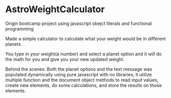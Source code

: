 # AstroWeightCalculator
Origin bootcamp project using javascript obejct literals and functional programming

Made a simple calculator to calculate what your weight would be in different planets.

You type in your weight(a number) and select a planet option and it will do the math for you and give you your new updated weight.

Behind the scenes:
Both the planet options and the text message was populated dynamically using pure javascript with no libraries;
it utilize multiple function and the document object methods to read input values, create new elements, do some calculations, and
store the results on those elements.



